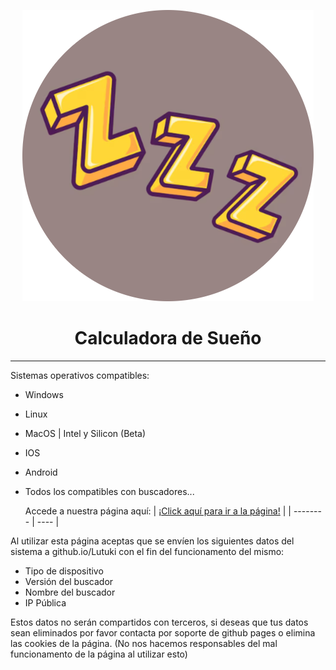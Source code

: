 <p align="center"><img src="rem_logo.png" alt="icon"></p>

<h1 align="center">Calculadora de Sueño</h1>

[<p align="center">]()

---

Sistemas operativos compatibles:

- Windows 
- Linux
- MacOS | Intel y Silicon (Beta)
- IOS
- Android
- Todos los compatibles con buscadores...

  Accede a nuestra página aquí: | [¡Click aquí para ir a la página!](https://bit.ly/rem-calc) |
| -------- | ---- |

Al utilizar esta página aceptas que se envíen los siguientes datos del sistema a github.io/Lutuki con el fin del funcionamento del mismo:
- Tipo de dispositivo
- Versión del buscador
- Nombre del buscador
- IP Pública

Estos datos no serán compartidos con terceros, si deseas que tus datos sean eliminados por favor contacta por soporte de github pages o elimina las cookies de la página. (No nos hacemos responsables del mal funcionamento de la página al utilizar esto)
